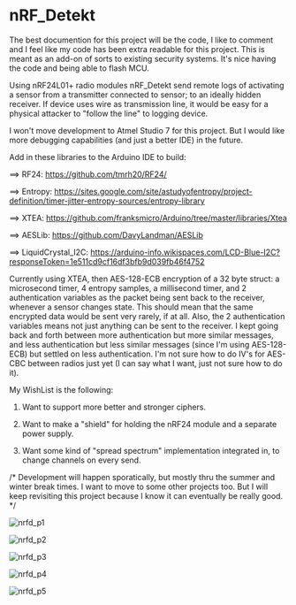 # nRF_Detekt

The best documention for this project will be the code, I like to comment and I feel like my code has been extra readable for this project.  This is meant as an add-on of sorts to existing security systems.  It's nice having the code and being able to flash MCU.  

Using nRF24L01+ radio modules nRF_Detekt send remote logs of activating a sensor from a transmitter connected to sensor; to an ideally hidden receiver.  If device uses wire as transmission line, it would be easy for a physical attacker to "follow the line" to logging device.

I won't move development to Atmel Studio 7 for this project.  But I would like more debugging capabilities (and just a better IDE) in the future.

Add in these libraries to the Arduino IDE to build: 

==> RF24: https://github.com/tmrh20/RF24/

==> Entropy: https://sites.google.com/site/astudyofentropy/project-definition/timer-jitter-entropy-sources/entropy-library

==> XTEA: https://github.com/franksmicro/Arduino/tree/master/libraries/Xtea

==> AESLib: https://github.com/DavyLandman/AESLib

==> LiquidCrystal_I2C: https://arduino-info.wikispaces.com/LCD-Blue-I2C?responseToken=1e511cd9cf16df3bfb9d039fb46f4752

Currently using XTEA, then AES-128-ECB encryption of a 32 byte struct: a microsecond timer, 4 entropy samples, a millisecond timer, and 2 authentication variables as the packet being sent back to the receiver, whenever a sensor changes state.  This should mean that the same encrypted data would be sent very rarely, if at all.  Also, the 2 authentication variables means not just anything can be sent to the receiver.  I kept going back and forth between more authentication but more similar messages, and less authentication but less similar messages (since I'm using AES-128-ECB) but settled on less authentication.  I'm not sure how to do IV's for AES-CBC between radios just yet (I can say what I want, just not sure how to do it).  

My WishList is the following: 

1) Want to support more better and stronger ciphers.

2) Want to make a "shield" for holding the nRF24 module and a separate power supply.

3) Want some kind of "spread spectrum" implementation integrated in, to change channels on every send.

/* Development will happen sporatically, but mostly thru the summer and winter break times.  I want to move to some other projects too.  But I will keep revisiting this project because I know it can eventually be really good. */


![nrfd_p1](http://1.bp.blogspot.com/-XRwyKl3rFLQ/VrG48nReEUI/AAAAAAAAANI/AyTfjKfyB_s/s320/0101161626.jpg)

![nrfd_p2](http://4.bp.blogspot.com/-xkpkRvPDMsE/VrG4_sUPCWI/AAAAAAAAANM/GqbcLJq_DQE/s320/0101161633.jpg)

![nrfd_p3](http://1.bp.blogspot.com/-APzVJiaRSlg/VrG5CoMjAJI/AAAAAAAAANQ/rdJeIdwVzW8/s1600/0119160345.jpg)

![nrfd_p4](https://1.bp.blogspot.com/-V6RRoeGqZPg/V2uCpYnySYI/AAAAAAAAAN8/IaAWHKK6qqYHWNv0ph-Pu7p8cYir21IUQCLcB/s1600/nrf_detekt_pinout_recv.png)

![nrfd_p5](https://3.bp.blogspot.com/-Q-tvfZppnik/V2uCptDcHRI/AAAAAAAAAOE/gbL02jddSIcf1gVidwmsiHgbPR11BbApwCLcB/s1600/nrf_detekt_pinout_trans.png)
